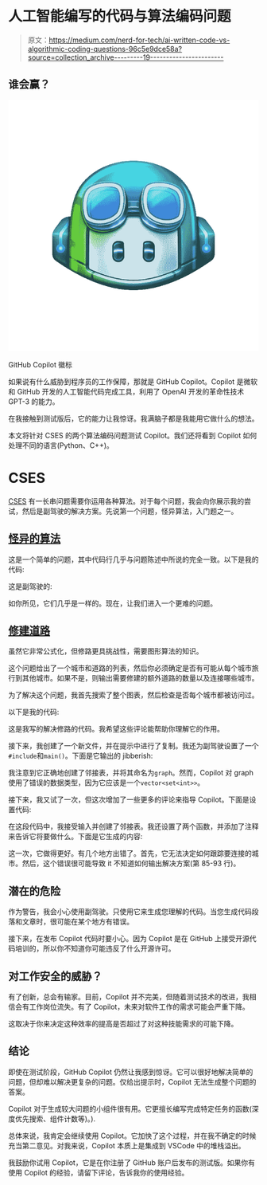# 人工智能编写的代码与算法编码问题

> 原文：<https://medium.com/nerd-for-tech/ai-written-code-vs-algorithmic-coding-questions-96c5e9dce58a?source=collection_archive---------19----------------------->

## 谁会赢？

![](img/c577b800b77f877f43991c60aabc826c.png)

GitHub Copilot 徽标

如果说有什么威胁到程序员的工作保障，那就是 GitHub Copilot。Copilot 是微软和 GitHub 开发的人工智能代码完成工具，利用了 OpenAI 开发的革命性技术 GPT-3 的能力。

在我接触到测试版后，它的能力让我惊讶。我满脑子都是我能用它做什么的想法。

本文将针对 CSES 的两个算法编码问题测试 Copilot。我们还将看到 Copilot 如何处理不同的语言(Python、C++)。

# CSES

[CSES](http://cses.fi/problemset) 有一长串问题需要你运用各种算法。对于每个问题，我会向你展示我的尝试，然后是副驾驶的解决方案。先说第一个问题，怪异算法，入门题之一。

## [怪异的算法](https://cses.fi/problemset/task/1068)

这是一个简单的问题，其中代码行几乎与问题陈述中所说的完全一致。以下是我的代码:

这是副驾驶的:

如你所见，它们几乎是一样的。现在，让我们进入一个更难的问题。

## [修建道路](https://cses.fi/problemset/task/1666)

虽然它非常公式化，但修路更具挑战性，需要图形算法的知识。

这个问题给出了一个城市和道路的列表，然后你必须确定是否有可能从每个城市旅行到其他城市。如果不是，则输出需要修建的额外道路的数量以及连接哪些城市。

为了解决这个问题，我首先搜索了整个图表，然后检查是否每个城市都被访问过。

以下是我的代码:

这是我写的解决修路的代码。我希望这些评论能帮助你理解它的作用。

接下来，我创建了一个新文件，并在提示中进行了复制。我还为副驾驶设置了一个`#include`和`main()`。下面是它输出的 jibberish:

我注意到它正确地创建了邻接表，并将其命名为`graph`。然而，Copilot 对 graph 使用了错误的数据类型，因为它应该是一个`vector<set<int>>`。

接下来，我又试了一次，但这次增加了一些更多的评论来指导 Copilot。下面是设置代码:

在这段代码中，我接受输入并创建了邻接表。我还设置了两个函数，并添加了注释来告诉它将要做什么。下面是它生成的内容:

这一次，它做得更好。有几个地方出错了。首先，它无法决定如何跟踪要连接的城市。然后，这个错误很可能导致 it 不知道如何输出解决方案(第 85-93 行)。

## 潜在的危险

作为警告，我会小心使用副驾驶。只使用它来生成您理解的代码。当您生成代码段落和文章时，很可能在某个地方有错误。

接下来，在发布 Copilot 代码时要小心。因为 Copilot 是在 GitHub 上接受开源代码培训的，所以你不知道你可能违反了什么开源许可。

## 对工作安全的威胁？

有了创新，总会有输家。目前，Copilot 并不完美，但随着测试技术的改进，我相信会有工作岗位流失。有了 Copilot，未来对软件工作的需求可能会严重下降。

这取决于你来决定这种效率的提高是否超过了对这种技能需求的可能下降。

## 结论

即使在测试阶段，GitHub Copilot 仍然让我感到惊讶。它可以很好地解决简单的问题，但却难以解决更复杂的问题。仅给出提示时，Copilot 无法生成整个问题的答案。

Copilot 对于生成较大问题的小组件很有用。它更擅长编写完成特定任务的函数(深度优先搜索、组件计数等)。).

总体来说，我肯定会继续使用 Copilot。它加快了这个过程，并在我不确定的时候充当第二意见。对我来说，Copilot 本质上是集成到 VSCode 中的堆栈溢出。

我鼓励你试用 Copilot，它是在你注册了 GitHub 账户后发布的测试版。如果你有使用 Copilot 的经验，请留下评论，告诉我你的使用经验。